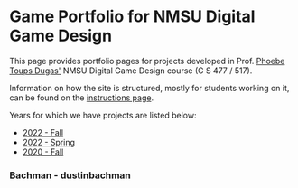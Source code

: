 # Game Portfolio for NMSU Digital Game Design

This page provides portfolio pages for projects developed in Prof. [Phoebe Toups Dugas'](https://pixllab.github.io) NMSU Digital Game Design course (C S 477 / 517). 

Information on how the site is structured, mostly for students working on it, can be found on the [instructions page](instructions.md). 

Years for which we have projects are listed below:

* [2022 - Fall](/2022-3/index.md)
* [2022 - Spring](/2022-1/index.md)
* [2020 - Fall](/2020-3/index.md)

### Bachman - dustinbachman



